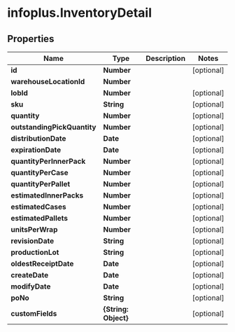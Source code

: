 # infoplus.InventoryDetail

## Properties
Name | Type | Description | Notes
------------ | ------------- | ------------- | -------------
**id** | **Number** |  | [optional] 
**warehouseLocationId** | **Number** |  | 
**lobId** | **Number** |  | [optional] 
**sku** | **String** |  | [optional] 
**quantity** | **Number** |  | [optional] 
**outstandingPickQuantity** | **Number** |  | [optional] 
**distributionDate** | **Date** |  | [optional] 
**expirationDate** | **Date** |  | [optional] 
**quantityPerInnerPack** | **Number** |  | [optional] 
**quantityPerCase** | **Number** |  | [optional] 
**quantityPerPallet** | **Number** |  | [optional] 
**estimatedInnerPacks** | **Number** |  | [optional] 
**estimatedCases** | **Number** |  | [optional] 
**estimatedPallets** | **Number** |  | [optional] 
**unitsPerWrap** | **Number** |  | [optional] 
**revisionDate** | **String** |  | [optional] 
**productionLot** | **String** |  | [optional] 
**oldestReceiptDate** | **Date** |  | [optional] 
**createDate** | **Date** |  | [optional] 
**modifyDate** | **Date** |  | [optional] 
**poNo** | **String** |  | [optional] 
**customFields** | **{String: Object}** |  | [optional] 



